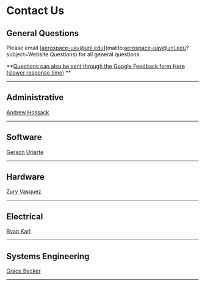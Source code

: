 # Contact Us

## General Questions

Please email [aerospace-uav@unl.edu](mailto:aerospace-uav@unl.edu?subject=Website Questions) for all general questions.

**[Questions can also be sent through the Google Feedback form Here (slower response time)](https://forms.gle/Uq6AzkA6VyCZFF5aA)
**

***

## Administrative
[Andrew Hossack](../people/#andrew-hossack-president)

***

## Software
[Gerson Uriarte](../people/#gerson-uriarte-software-team-lead)

***

## Hardware
[Zury Vasquez](../people/#zury-vasquez-hardware-team-lead)

***

## Electrical
[Ryan Karl](../people/#ryan-karl-electrical-team-lead)

***

## Systems Engineering
[Grace Becker](../people/#grace-becker-systems-engineering)

***